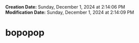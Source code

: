 <div><b>Creation Date:</b> Sunday, December 1, 2024 at 2:14:06 PM<br></div>
<div><b>Modification Date:</b> Sunday, December 1, 2024 at 2:14:09 PM<br></div>
<div><h1>bopopop</h1></div>

